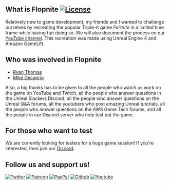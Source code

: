 ## What is Flopnite [![License](https://img.shields.io/badge/license-MIT-green.svg)](https://github.com/BEASTSM96/flopnite/blob/v2/LICENSE)
Relatively new to game development, my friends and I wanted to challenge ourselves by recreating the popular Triple-A game *Fortnite* in a limited time frame while having fun doing so. We will also document the process on our [YouTube channel](https://www.youtube.com/channel/UCO77KLKwplncMHLo6gLpIHw). This recreation was made using Unreal Engine 4 and Amazon GameLift.

## Who was involved in Flopnite
* [Ryan Thomas](https://github.com/rthomas24)
* [Mike Decaprio](https://www.instagram.com/mikedecaprio1/)

Also, a big thanks has to be given to all the people who watch us work on the game on YouTube and Twitch, all the people who answer questions in the Unreal Slackers Discord, all the people who answer questions on the Unreal Q&A forums, all the youtubers who post amazing Unreal tutorials, all the people who answer questions on the AWS Game Tech forums, and all the people in our Discord server who help test out the game.

## For those who want to test
We are currently looking for testers for a huge game session! If you're interested, then join our [Discord](https://discord.gg/2xbR5qT).

## Follow us and support us!
[![Twitter](https://img.shields.io/badge/%40Flopperam--blue.svg?style=social&logo=Twitter)](https://twitter.com/Flopperam)
[![Patreon](https://img.shields.io/badge/Flopperam--red.svg?style=social&logo=Patreon)](https://www.patreon.com/flopperam)
[![PayPal](https://img.shields.io/badge/Flopperam--red.svg?style=social&logo=PayPal)](https://www.paypal.me/flopperam)
[![Github](https://img.shields.io/badge/Flopperam--red.svg?style=social&logo=Github)](https://github.com/sponsors/chris-gong)
[![Youtube](https://img.shields.io/badge/Flopperam--red.svg?style=social&logo=youtube)](https://www.youtube.com/channel/UCO77KLKwplncMHLo6gLpIHw)

